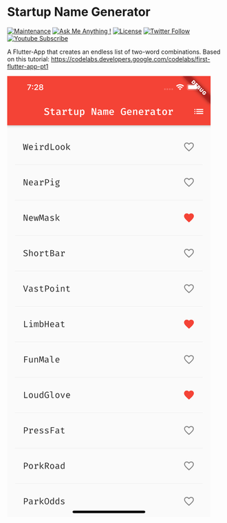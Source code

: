 # Startup Name Generator

[![Maintenance](https://img.shields.io/badge/Maintained%3F-no-red.svg)](https://github.com/matthiaszarzecki/StartupNameGenerator/graphs/commit-activity) [![Ask Me Anything !](https://img.shields.io/badge/Ask%20me-anything-1abc9c.svg)](http://www.matthiaszarzecki.com) [![License](https://img.shields.io/badge/License-CC-blue.svg)](https://en.wikipedia.org/wiki/Creative_Commons_license) [![Twitter Follow](https://img.shields.io/twitter/follow/matthias_code.svg?style=social&label=Follow)](https://twitter.com/matthias_code) [![Youtube Subscribe](https://img.shields.io/youtube/channel/subscribers/UCvMdsKesM05bIG0eq7M5z1g?style=social)](https://www.youtube.com/channel/UCvMdsKesM05bIG0eq7M5z1g?sub_confirmation=1)

A Flutter-App that creates an endless list of two-word combinations. Based on this tutorial: https://codelabs.developers.google.com/codelabs/first-flutter-app-pt1

![Startup Name Generator Screenshot](media/startup_name_generator_01.png)
